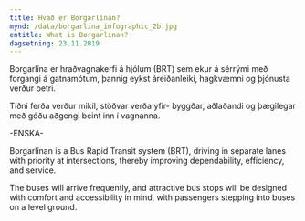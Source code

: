 ```yaml
---
title: Hvað er Borgarlínan?
mynd: /data/borgarlina_infographic_2b.jpg
entitle: What is Borgarlínan?
dagsetning: 23.11.2019
---
```

Borgarlína er hraðvagnakerfi á hjólum (BRT) sem ekur á sérrými með forgangi á gatnamótum, þannig eykst áreiðanleiki, hagkvæmni og þjónusta verður betri.

Tíðni ferða verður mikil, stöðvar verða yfir- byggðar, aðlaðandi og þægilegar með góðu aðgengi beint inn í vagnanna.

\-ENSKA-

Borgarlínan is a Bus Rapid Transit system (BRT), driving in separate lanes with priority at intersections, thereby improving dependability, efficiency, and service.  

The buses will arrive frequently, and attractive bus stops will be designed with comfort and accessibility in mind, with passengers stepping into buses on a level ground.
